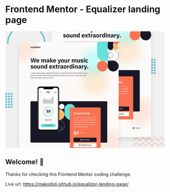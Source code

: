 # Frontend Mentor - Equalizer landing page

![Design preview for the Equalizer landing page coding challenge](./preview.jpg)

## Welcome! 👋

Thanks for checking this Frontend Mentor coding challenge.

Live url: https://makodoli.github.io/equalizer-landing-page/
